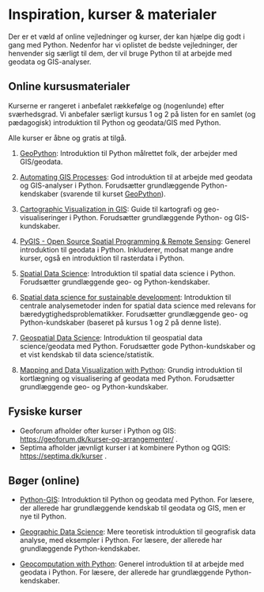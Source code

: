 # Inspiration, kurser & materialer

Der er et væld af online vejledninger og kurser, der kan hjælpe dig godt i gang med Python. Nedenfor har vi oplistet de bedste vejledninger, der henvender sig særligt til dem, der vil bruge Python til at arbejde med geodata og GIS-analyser.

## Online kursusmaterialer

Kurserne er rangeret i anbefalet rækkefølge og (nogenlunde) efter sværhedsgrad. Vi anbefaler særligt kursus 1 og 2 på listen for en samlet (og pædagogisk) introduktion til Python og geodata/GIS med Python.

Alle kurser er åbne og gratis at tilgå.

1. [GeoPython](https://geo-python-site.readthedocs.io/en/latest/index.html): Introduktion til Python målrettet folk, der arbejder med GIS/geodata.

2. [Automating GIS Processes](https://autogis-site.readthedocs.io/en/latest/): God introduktion til at arbejde med geodata og GIS-analyser i Python. Forudsætter grundlæggende Python-kendskaber (svarende til kurset [GeoPython](https://geo-python-site.readthedocs.io/en/latest/index.html)).

3. [Cartographic Visualization in GIS](https://cartogis.readthedocs.io/en/latest/index.html): Guide til kartografi og geo-visualiseringer i Python. Forudsætter grundlæggende Python- og GIS-kundskaber.

4. [PyGIS - Open Source Spatial Programming & Remote Sensing](https://pygis.io/docs/a_intro.html#): Generel introduktion til geodata i Python. Inkluderer, modsat mange andre kurser, også en introduktion til rasterdata i Python.

5. [Spatial Data Science](https://martinfleischmann.net/sds/): Introduktion til spatial data science i Python. Forudsætter grundlæggende geo- og Python-kendskaber.

6. [Spatial data science for sustainable development](https://sustainability-gis.readthedocs.io/en/2024/): Introduktion til centrale analysemetoder inden for spatial data science med relevans for bæredygtighedsproblematikker. Forudsætter grundlæggende geo- og Python-kundskaber (baseret på kursus 1 og 2 på denne liste).

7. [Geospatial Data Science](https://github.com/mszell/geospatialdatascience/tree/2023): Introduktion til geospatial data science/geodata med Python. Forudsætter gode Python-kundskaber og et vist kendskab til data science/statistik.

8. [Mapping and Data Visualization with Python](https://courses.spatialthoughts.com/python-dataviz.html): Grundig introduktion til kortlægning og visualisering af geodata med Python. Forudsætter grundlæggende geo- og Python-kundskaber.


<!-- - https://spatial-analytics.readthedocs.io/en/latest/index.html# -->

## Fysiske kurser

- Geoforum afholder ofter kurser i Python og GIS: https://geoforum.dk/kurser-og-arrangementer/ .
- Septima afholder jævnligt kurser i at kombinere Python og QGIS: https://septima.dk/kurser .


## Bøger (online)

- [Python-GIS](https://pythongis.org/): Introduktion til Python og geodata med Python. For læsere, der allerede har grundlæggende kendskab til geodata og GIS, men er nye til Python.

- [Geographic Data Science](https://geographicdata.science/book/intro.html): Mere teoretisk introduktion til geografisk data analyse, med eksempler i Python. For læsere, der allerede har grundlæggende Python-kendskaber.

- [Geocomputation with Python](https://py.geocompx.org/): Generel introduktion til at arbejde med geodata i Python. For læsere, der allerede har grundlæggende Python-kendskaber.
